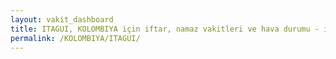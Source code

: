 ```yaml
---
layout: vakit_dashboard
title: ITAGUI, KOLOMBIYA için iftar, namaz vakitleri ve hava durumu - ilçe/eyalet seç
permalink: /KOLOMBIYA/ITAGUI/
---
```


<script type="text/javascript">
  var GLOBAL_COUNTRY = 'KOLOMBIYA';
  var GLOBAL_CITY = 'ITAGUI';
  var GLOBAL_STATE = '';
  var lat = 72;
  var lon = 21;
</script>
